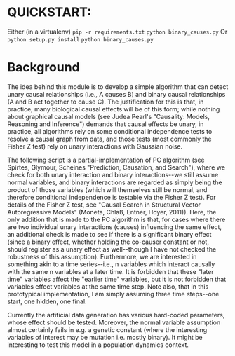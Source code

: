 # QUICKSTART:
Either (in a virtualenv)
`pip -r requirements.txt`
`python binary_causes.py`
Or
`python setup.py install`
`python binary_causes.py`


# Background
The idea behind this module is to develop a simple algorithm that can detect unary causal relationships (i.e., A causes B) and binary causal relationships (A and B act together to cause C).  The justification for this is that, in practice, many biological causal effects will be of this form; while nothing about graphical causal models (see Judea Pearl's "Causality: Models, Reasoning and Inference") demands that causal effects be unary, in practice, all algorithms rely on some conditional independence tests to resolve a causal graph from data, and those tests (most commonly the Fisher Z test) rely on unary interactions with Gaussian noise.  

The following script is a partial-implementation of PC algorithm (see Spirtes, Glymour, Scheines "Prediction, Causation, and Search"), where we check for both unary interaction and binary interactions--we still assume normal variables, and binary interactions are regarded as simply being the product of those variables (which will themselves still be normal, and therefore conditional independence is testable via the Fisher Z test).  For details of the Fisher Z test, see "Causal Search in Structural Vector Autoregressive Models" (Moneta, Chlaß, Entner, Hoyer, 2011)).  Here, the only addition that is made to the PC algorithm is that, for cases where there are two individual unary interactions (causes) influencing the same effect, an additional check is made to see if there is a significant binary effect (since a binary effect, whether holding the co-causer constant or not, should register as a unary effect as well--though I have not checked the robustness of this assumption).  Furthermore, we are interested in something akin to a time series--i.e., n variables which interact causally with the same n variables at a later time.  It is forbidden that these "later time" variables affect the "earlier time" variables, but it is not forbidden that variables effect variables at the same time step.  Note also, that in this prototypical implementation, I am simply assuming three time steps--one start, one hidden, one final.  

Currently the artificial data generation has various hard-coded parameters, whose effect should be tested.  Moreover, the normal variable assumption almost certainly fails in e.g. a genetic constant (where the interesting variables of interest may be mutation i.e. mostly binary).  It might be interesting to test this model in a population dynamics context.   
